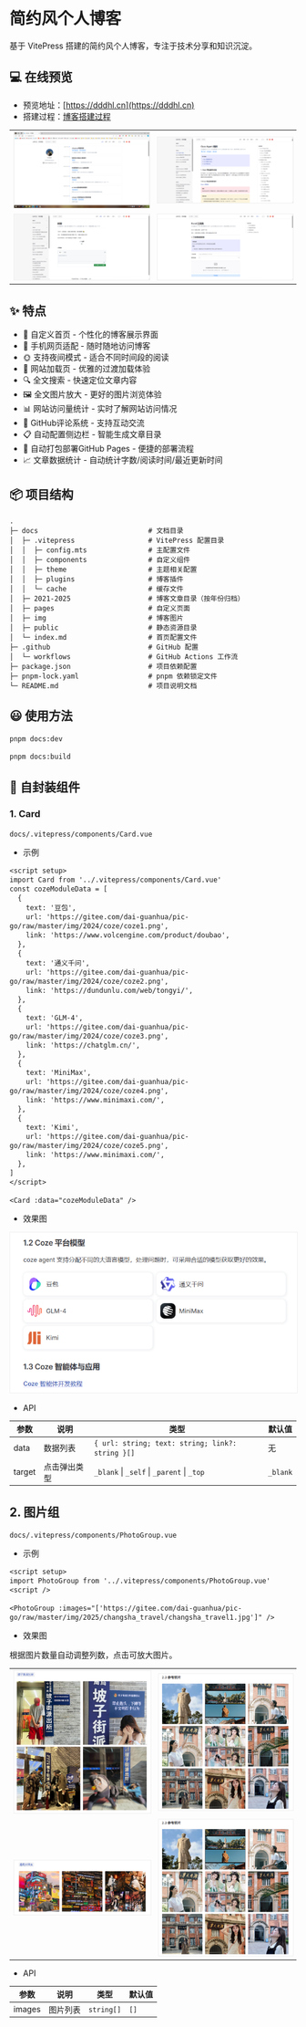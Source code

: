 # 简约风个人博客

基于 VitePress 搭建的简约风个人博客，专注于技术分享和知识沉淀。

## 💻 在线预览

- 预览地址：[https://dddhl.cn](https://dddhl.cn)
- 搭建过程：[博客搭建过程](https://dddhl.cn/2024/blog-change.html)

<table>
  <tr>
    <td>
      <img src="./docs/public/assets/readme/index.png" style="border:1px solid #efefef" />
    </td>
    <td>
      <img src="./docs/public/assets/readme/index4.png" style="border:1px solid #efefef" />
    </td>
  <tr />
  <tr>
    <td>
      <img src="./docs/public/assets/readme/index3.png" style="border:1px solid #efefef" />
    </td>
    <td>
      <img src="./docs/public/assets/readme/index2.png" style="border:1px solid #efefef" />
    </td>
  <tr />
</table>

## ✨ 特点

- 📝 自定义首页 - 个性化的博客展示界面
- 📱 手机网页适配 - 随时随地访问博客
- 🌞 支持夜间模式 - 适合不同时间段的阅读
- 🚀 网站加载页 - 优雅的过渡加载体验
- 🔍 全文搜索 - 快速定位文章内容
- 🖼️ 全文图片放大 - 更好的图片浏览体验
- 📊 网站访问量统计 - 实时了解网站访问情况
- 💬 GitHub评论系统 - 支持互动交流
- 📋 自动配置侧边栏 - 智能生成文章目录
- 🔄 自动打包部署GitHub Pages - 便捷的部署流程
- 📈 文章数据统计 - 自动统计字数/阅读时间/最近更新时间

## 📦 项目结构

```tree
.
├─ docs                           # 文档目录
│  ├─ .vitepress                  # VitePress 配置目录
│  │  ├─ config.mts               # 主配置文件
│  │  ├─ components               # 自定义组件
│  │  ├─ theme                    # 主题相关配置
│  │  ├─ plugins                  # 博客插件
│  │  └─ cache                    # 缓存文件
│  ├─ 2021-2025                   # 博客文章目录（按年份归档）
│  ├─ pages                       # 自定义页面
│  ├─ img                         # 博客图片
│  ├─ public                      # 静态资源目录
│  └─ index.md                    # 首页配置文件
├─ .github                        # GitHub 配置
│  └─ workflows                   # GitHub Actions 工作流
├─ package.json                   # 项目依赖配置
├─ pnpm-lock.yaml                 # pnpm 依赖锁定文件
└─ README.md                      # 项目说明文档
```

## 😃 使用方法

```bash
pnpm docs:dev
```

```bash
pnpm docs:build
```

## 🔎 自封装组件

### 1. Card

`docs/.vitepress/components/Card.vue`

- 示例

```vue
<script setup>
import Card from '../.vitepress/components/Card.vue'
const cozeModuleData = [
  {
    text: '豆包',
    url: 'https://gitee.com/dai-guanhua/pic-go/raw/master/img/2024/coze/coze1.png',
    link: 'https://www.volcengine.com/product/doubao',
  },
  {
    text: '通义千问',
    url: 'https://gitee.com/dai-guanhua/pic-go/raw/master/img/2024/coze/coze2.png',
    link: 'https://dundunlu.com/web/tongyi/',
  },
  {
    text: 'GLM-4',
    url: 'https://gitee.com/dai-guanhua/pic-go/raw/master/img/2024/coze/coze3.png',
    link: 'https://chatglm.cn/',
  },
  {
    text: 'MiniMax',
    url: 'https://gitee.com/dai-guanhua/pic-go/raw/master/img/2024/coze/coze4.png',
    link: 'https://www.minimaxi.com/',
  },
  {
    text: 'Kimi',
    url: 'https://gitee.com/dai-guanhua/pic-go/raw/master/img/2024/coze/coze5.png',
    link: 'https://www.minimaxi.com/',
  },
]
</script>

<Card :data="cozeModuleData" />
```

- 效果图

<img src="./docs/public/assets/readme/card.png" style="border:1px solid #efefef" />

- API

| 参数   | 说明         | 类型                                             | 默认值   |
| ------ | ------------ | ------------------------------------------------ | -------- |
| data   | 数据列表     | `{ url: string; text: string; link?: string }[]` | 无       |
| target | 点击弹出类型 | `_blank` \| `_self` \| `_parent` \| `_top`       | `_blank` |

## 2. 图片组

`docs/.vitepress/components/PhotoGroup.vue`

- 示例

```vue
<script setup>
import PhotoGroup from '../.vitepress/components/PhotoGroup.vue'
<script />

<PhotoGroup :images="['https://gitee.com/dai-guanhua/pic-go/raw/master/img/2025/changsha_travel/changsha_travel1.jpg']" />
```

- 效果图

根据图片数量自动调整列数，点击可放大图片。

<table>
  <tr>
    <td>
      <img src="./docs/public/assets/readme/photo-group1.png" style="border:1px solid #efefef" />
    </td>
    <td>
      <img src="./docs/public/assets/readme/photo-group4.png" style="border:1px solid #efefef" />
    </td>
  <tr />
  <tr>
    <td>
      <img src="./docs/public/assets/readme/photo-group2.png" style="border:1px solid #efefef" />
    </td>
    <td>
      <img src="./docs/public/assets/readme/photo-group4.png" style="border:1px solid #efefef" />
    </td>
  <tr />
</table>

- API

| 参数   | 说明     | 类型       | 默认值 |
| ------ | -------- | ---------- | ------ |
| images | 图片列表 | `string[]` | `[]`   |
